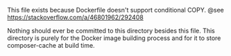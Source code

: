 This file exists because Dockerfile doesn't support conditional COPY.
@see https://stackoverflow.com/a/46801962/292408

Nothing should ever be committed to this directory besides this file.
This directory is purely for the Docker image building process and for
it to store composer-cache at build time.
